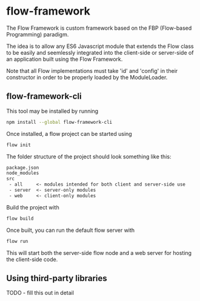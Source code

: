 # flow-framework
The Flow Framework is custom framework based on the FBP (Flow-based Programming) paradigm. 

The idea is to allow any ES6 Javascript module that extends the Flow class to be easily and seemlessly integrated into the client-side or server-side of an application built using the Flow Framework.

Note that all Flow implementations must take 'id' and 'config' in their constructor in order to be properly loaded by the ModuleLoader.

## flow-framework-cli

This tool may be installed by running
```bash
npm install --global flow-framework-cli
```

Once installed, a flow project can be started using
```bash
flow init
```

The folder structure of the project should look something like this:
```txt
package.json
node_modules
src
 - all     <- modules intended for both client and server-side use
 - server  <- server-only modules
 - web     <- client-only modules
```

Build the project with
```bash
flow build
```

Once built, you can run the default flow server with
```bash
flow run
```
This will start both the server-side flow node and a web server for hosting the client-side code.

## Using third-party libraries

TODO - fill this out in detail